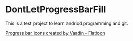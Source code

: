 # DontLetProgressBarFill

This is a test project to learn andriod programming and git.

<a href="https://www.flaticon.com/free-icons/progress-bar" title="progress bar icons">Progress bar icons created by Vaadin - Flaticon</a>
